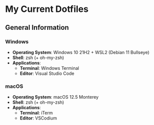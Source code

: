 # My Current Dotfiles

## General Information

### Windows

* **Operating System**: Windows 10 21H2 + WSL2 (Debian 11 Bullseye)
* **Shell**: zsh (+ oh-my-zsh)
* **Applications**:
  * **Terminal**: Windows Terminal
  * **Editor**: Visual Studio Code

### macOS

* **Operating System**: macOS 12.5 Monterey
* **Shell**: zsh (+ oh-my-zsh)
* **Applications**:
  * **Terminal**: iTerm
  * **Editor**: VSCodium
